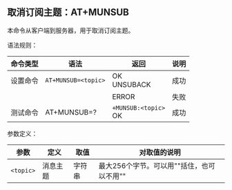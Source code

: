 ## 取消订阅主题：AT+MUNSUB

本命令从客户端到服务器，用于取消订阅主题。

 

语法规则：

| 命令类型 | 语法                | 返回                     | 说明 |
| -------- | ------------------- | ------------------------ | ---- |
| 设置命令 | `AT+MUNSUB=<topic>` | OK <br>UNSUBACK          | 成功 |
|          |                     | ERROR                    | 失败 |
| 测试命令 | AT+MUNSUB=?         | `+MUNSUB:<topic>`<br> OK | 成功 |

参数定义：

| 参数      | 定义     | 取值   | 对取值的说明                              |
| --------- | -------- | ------ | ----------------------------------------- |
| `<topic>` | 消息主题 | 字符串 | 最大256个字节。可以用""括住，也可以不用"" |
